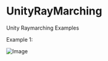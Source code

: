 # UnityRayMarching
Unity Raymarching Examples

Example 1:

![Image](https://user-images.githubusercontent.com/16706911/32987100-61e70654-ccf6-11e7-91c3-3f1b9c49e909.gif)

